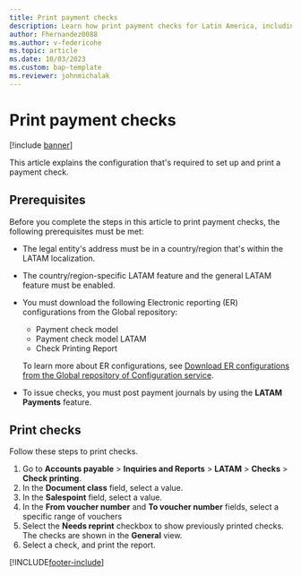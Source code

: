 ```yaml
---
title: Print payment checks
description: Learn how print payment checks for Latin America, including prerequisites and an outline and step-by-step process for printing checks.
author: Fhernandez0088
ms.author: v-federicohe
ms.topic: article
ms.date: 10/03/2023
ms.custom: bap-template
ms.reviewer: johnmichalak
---
```


# Print payment checks

[!include [banner](../../includes/banner.md)]

This article explains the configuration that's required to set up and print a payment check.

## Prerequisites

Before you complete the steps in this article to print payment checks, the following prerequisites must be met:

- The legal entity's address must be in a country/region that's within the LATAM localization.
- The country/region-specific LATAM feature and the general LATAM feature must be enabled.
- You must download the following Electronic reporting (ER) configurations from the Global repository:

    - Payment check model
    - Payment check model LATAM
    - Check Printing Report

    To learn more about ER configurations, see [Download ER configurations from the Global repository of Configuration service](../../../fin-ops-core/dev-itpro/analytics/er-download-configurations-global-repo.md).

- To issue checks, you must post payment journals by using the **LATAM Payments** feature.

## Print checks

Follow these steps to print checks.

1. Go to **Accounts payable** \> **Inquiries and Reports** \> **LATAM** \> **Checks** \> **Check printing**.
2. In the **Document class** field, select a value.
3. In the **Salespoint** field, select a value.
4. In the **From voucher number** and **To voucher number** fields, select a specific range of vouchers
5. Select the **Needs reprint** checkbox to show previously printed checks. The checks are shown in the **General** view.
6. Select a check, and print the report.

[!INCLUDE[footer-include](../../../includes/footer-banner.md)]
